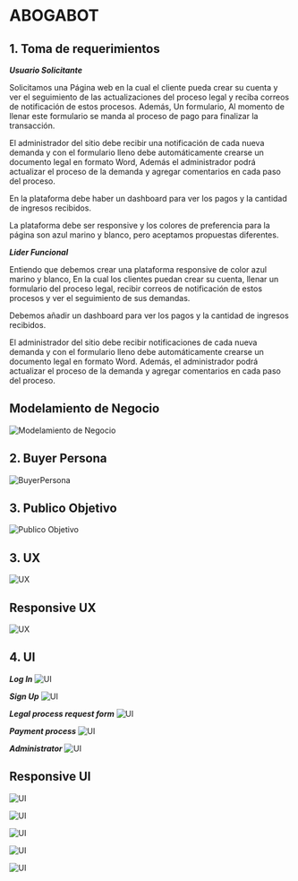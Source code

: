 # ABOGABOT

## **1. Toma de requerimientos**

***Usuario Solicitante***

Solicitamos una Página web en la cual el cliente pueda crear su cuenta y ver el seguimiento de las actualizaciones del proceso legal y reciba correos de notificación de estos procesos. Además, Un formulario, Al momento de llenar este formulario se manda al proceso de pago para finalizar la transacción.

El administrador del sitio debe recibir una notificación de cada nueva demanda y con el formulario lleno
debe automáticamente crearse un documento legal en formato Word, Además el administrador podrá actualizar el proceso de la demanda y agregar comentarios en cada paso del proceso. 

En la plataforma debe haber un dashboard para ver los pagos y la cantidad de ingresos recibidos.

La plataforma debe ser responsive y los colores de preferencia para la página son azul marino y blanco, pero aceptamos propuestas diferentes.

***Lider Funcional***

Entiendo que debemos crear una plataforma responsive de color azul marino y blanco, En la cual los clientes puedan crear su cuenta, llenar un formulario del proceso legal, recibir correos de notificación de estos procesos y ver el seguimiento de sus demandas.

Debemos añadir un dashboard para ver los pagos y la cantidad de ingresos recibidos.

El administrador del sitio debe recibir notificaciones de cada nueva demanda y con el formulario lleno debe automáticamente crearse un documento legal en formato Word. Además, el administrador podrá actualizar el proceso de la demanda y agregar comentarios en cada paso del proceso.


## **Modelamiento de Negocio**

![Modelamiento de Negocio](./img/Diagram.png)

## **2. Buyer Persona**

![BuyerPersona](./img/BuyerPersona.png)

## **3. Publico Objetivo**

![Publico Objetivo](./img/Publico%20Objetivo.png)

## **3. UX**

![UX](./img/Abogabot.png)

## **Responsive UX**
![UX](./img/PhoneImg/AbogabotPhone.png)


## **4. UI**

***Log In***
![UI](./img/Log%20In.png)

***Sign Up***
![UI](./img/Sign%20Up.png)

***Legal process request form***
![UI](./img/Legal%20process%20request%20form.png)

***Payment process***
![UI](./img/Payment%20process.png)

***Administrator***
![UI](./img/Administrador.png)



## **Responsive UI**


![UI](./img/PhoneImg/Log%20In%20Phone.png)


![UI](./img/PhoneImg/Sign%20Up%20Phone.png)


![UI](./img/PhoneImg/Legal%20process%20request%20form%20Phone.png)


![UI](./img/PhoneImg/Payment%20process%20Phone.png)


![UI](./img/PhoneImg/Administrator%20Phone.png)


